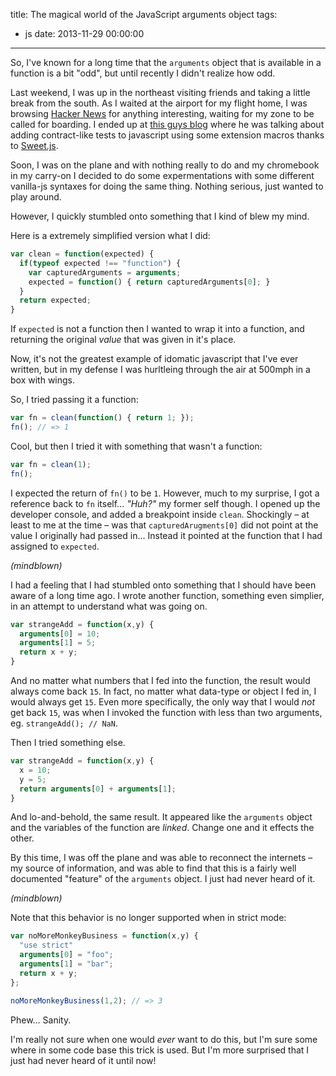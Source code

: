 title: The magical world of the JavaScript arguments object
tags:
  - js
date: 2013-11-29 00:00:00
---


So, I've known for a long time that the `arguments` object that is available in a function is
a bit "odd", but until recently I didn't realize how odd.

<!-- more -->

Last weekend, I was up in the northeast visiting friends and taking a little break from
the south. As I waited at the airport for my flight home, I was browsing [Hacker News](http://news.ycombinator.com)
for anything interesting, waiting for my zone to be called for boarding. I ended up at [this guys blog](http://sergimansilla.com/blog/extending-js-inline-unit-tests/) where he was talking about adding
contract-like tests to javascript using some extension macros thanks to [Sweet.js](http://sweetjs.org/).

Soon, I was on the plane and with nothing really to do and my chromebook in my carry-on I decided to do some
expermentations with some different vanilla-js syntaxes for doing the same thing. Nothing serious, just wanted to
play around.

However, I quickly stumbled onto something that I kind of blew my mind.

Here is a extremely simplified version what I did:

```js
var clean = function(expected) {
  if(typeof expected !== "function") {
    var capturedArguments = arguments;
    expected = function() { return capturedArguments[0]; }
  }
  return expected;
}
```

If `expected` is not a function then I wanted to wrap it into a function, and
returning the original *value* that was given in it's place.

Now, it's not the greatest example of idomatic javascript that I've ever written,
but in my defense I was hurltleing through the air at 500mph in a box with wings.

So, I tried passing it a function:

```js
var fn = clean(function() { return 1; });
fn(); // => 1
```

Cool, but then I tried it with something that wasn't a function:

```js
var fn = clean(1);
fn();
```

I expected the return of `fn()` to be `1`. However, much to my surprise, I got
a reference back to `fn` itself... *"Huh?"* my former self though. I opened
up the developer console, and added a breakpoint inside `clean`. Shockingly &ndash; at least to
me at the time &ndash; was that `capturedArugments[0]` did not point at the value
I originally had passed in... Instead it pointed at the function that I had
assigned to `expected`.

*(mindblown)*

I had a feeling that I had stumbled onto something that I should have been
aware of a long time ago. I wrote another function, something even simplier, in
an attempt to understand what was going on.

```js
var strangeAdd = function(x,y) {
  arguments[0] = 10;
  arguments[1] = 5;
  return x + y;
}
```

And no matter what numbers that I fed into the function, the result would always come back `15`. In fact, no
matter what data-type or object I fed in, I would always get `15`. Even more specifically, the only way
that I would *not* get back `15`, was when I invoked the function with less than two arguments, eg.
`strangeAdd(); // NaN`.

Then I tried something else.

```js
var strangeAdd = function(x,y) {
  x = 10;
  y = 5;
  return arguments[0] + arguments[1];
}

```

And lo-and-behold, the same result. It appeared like the `arguments` object
and the variables of the function are *linked*. Change one and it effects the other.

By this time, I was off the plane and was able to reconnect the internets &ndash; my
source of information, and was able to find that this is a fairly well documented
"feature" of the `arguments` object. I just had never heard of it.

*(mindblown)*

Note that this behavior is no longer supported when in strict mode:

```js
var noMoreMonkeyBusiness = function(x,y) {
  "use strict"
  arguments[0] = "foo";
  arguments[1] = "bar";
  return x + y;
};

noMoreMonkeyBusiness(1,2); // => 3
```

Phew... Sanity.

I'm really not sure when one would *ever* want to do this, but I'm sure
some where in some code base this trick is used. But I'm more surprised
that I just had never heard of it until now!
